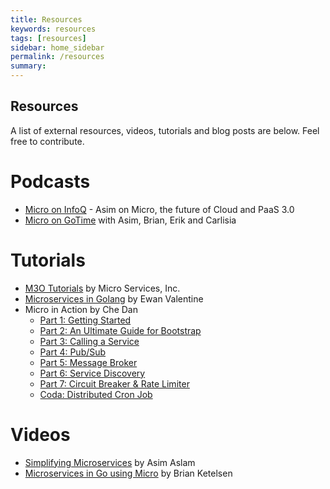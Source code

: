 ```yaml
---
title: Resources
keywords: resources
tags: [resources]
sidebar: home_sidebar
permalink: /resources
summary: 
---
```


## Resources

A list of external resources, videos, tutorials and blog posts are below. Feel free to contribute.

# Podcasts

- [Micro on InfoQ](https://www.infoq.com/podcasts/microservices-go-micro-paas3/) - Asim on Micro, the future of Cloud and PaaS 3.0
- [Micro on GoTime](https://changelog.com/gotime/8) with Asim, Brian, Erik and Carlisia

# Tutorials

- [M3O Tutorials](https://m3o.dev/tutorials) by Micro Services, Inc.
- [Microservices in Golang](https://ewanvalentine.io/microservices-in-golang-part-1/) by Ewan Valentine
- Micro in Action by Che Dan
    - [Part 1: Getting Started](https://itnext.io/micro-in-action-getting-started-a79916ae3cac) 
    - [Part 2: An Ultimate Guide for Bootstrap](https://itnext.io/micro-in-action-part-2-71230f01d6fb)
    - [Part 3: Calling a Service](https://itnext.io/micro-in-action-part-3-calling-a-service-55d865928f11)
    - [Part 4: Pub/Sub](https://medium.com/@dche423/micro-in-action-part4-pub-sub-564f3b054ecd)
    - [Part 5: Message Broker](https://itnext.io/micro-in-action-part-5-message-broker-a3decf07f26a)
    - [Part 6: Service Discovery](https://itnext.io/micro-in-action-part6-service-discovery-f988988e5936)
    - [Part 7: Circuit Breaker & Rate Limiter](https://itnext.io/micro-in-action-7-circuit-breaker-rate-limiter-431ccff6a120)
    - [Coda: Distributed Cron Job](https://itnext.io/micro-in-action-coda-distributed-cron-job-a2b577885b24)

# Videos

- [Simplifying Microservices](https://www.youtube.com/watch?v=xspaDovwk34) by Asim Aslam
- [Microservices in Go using Micro](https://www.youtube.com/watch?v=OcjMi9cXItY) by Brian Ketelsen

